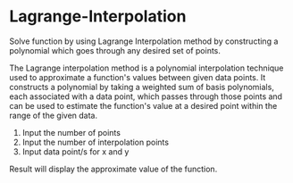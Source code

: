 # Lagrange-Interpolation
Solve function by using Lagrange Interpolation method by constructing a polynomial which goes through any desired set of points.

The Lagrange interpolation method is a polynomial interpolation technique used to approximate a function's values between given data points. It constructs a polynomial by taking a weighted sum of basis polynomials, each associated with a data point, which passes through those points and can be used to estimate the function's value at a desired point within the range of the given data.

1) Input the number of points
2) Input the number of interpolation points
3) Input data point/s for  x and y

Result will display the approximate value of the function.
